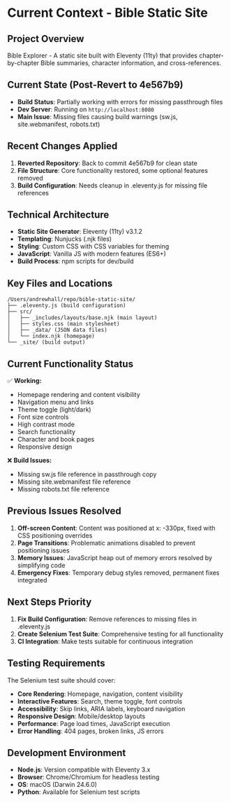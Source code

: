# Current Context - Bible Static Site

## Project Overview
Bible Explorer - A static site built with Eleventy (11ty) that provides chapter-by-chapter Bible summaries, character information, and cross-references.

## Current State (Post-Revert to 4e567b9)
- **Build Status**: Partially working with errors for missing passthrough files
- **Dev Server**: Running on `http://localhost:8080` 
- **Main Issue**: Missing files causing build warnings (sw.js, site.webmanifest, robots.txt)

## Recent Changes Applied
1. **Reverted Repository**: Back to commit 4e567b9 for clean state
2. **File Structure**: Core functionality restored, some optional features removed
3. **Build Configuration**: Needs cleanup in .eleventy.js for missing file references

## Technical Architecture
- **Static Site Generator**: Eleventy (11ty) v3.1.2
- **Templating**: Nunjucks (.njk files)
- **Styling**: Custom CSS with CSS variables for theming
- **JavaScript**: Vanilla JS with modern features (ES6+)
- **Build Process**: npm scripts for dev/build

## Key Files and Locations
```
/Users/andrewhall/repo/bible-static-site/
├── .eleventy.js (build configuration)
├── src/
│   ├── _includes/layouts/base.njk (main layout)
│   ├── styles.css (main stylesheet)
│   ├── _data/ (JSON data files)
│   └── index.njk (homepage)
└── _site/ (build output)
```

## Current Functionality Status
✅ **Working:**
- Homepage rendering and content visibility
- Navigation menu and links
- Theme toggle (light/dark)
- Font size controls
- High contrast mode
- Search functionality
- Character and book pages
- Responsive design

❌ **Build Issues:**
- Missing sw.js file reference in passthrough copy
- Missing site.webmanifest file reference
- Missing robots.txt file reference

## Previous Issues Resolved
1. **Off-screen Content**: Content was positioned at x: -330px, fixed with CSS positioning overrides
2. **Page Transitions**: Problematic animations disabled to prevent positioning issues
3. **Memory Issues**: JavaScript heap out of memory errors resolved by simplifying code
4. **Emergency Fixes**: Temporary debug styles removed, permanent fixes integrated

## Next Steps Priority
1. **Fix Build Configuration**: Remove references to missing files in .eleventy.js
2. **Create Selenium Test Suite**: Comprehensive testing for all functionality
3. **CI Integration**: Make tests suitable for continuous integration

## Testing Requirements
The Selenium test suite should cover:
- **Core Rendering**: Homepage, navigation, content visibility
- **Interactive Features**: Search, theme toggle, font controls
- **Accessibility**: Skip links, ARIA labels, keyboard navigation  
- **Responsive Design**: Mobile/desktop layouts
- **Performance**: Page load times, JavaScript execution
- **Error Handling**: 404 pages, broken links, JS errors

## Development Environment
- **Node.js**: Version compatible with Eleventy 3.x
- **Browser**: Chrome/Chromium for headless testing
- **OS**: macOS (Darwin 24.6.0)
- **Python**: Available for Selenium test scripts